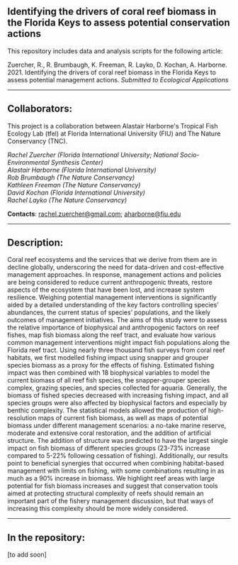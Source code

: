 ## Identifying the drivers of coral reef biomass in the Florida Keys to assess potential conservation actions

This repository includes data and analysis scripts for the following article:

Zuercher, R., R. Brumbaugh, K. Freeman, R. Layko, D. Kochan, A. Harborne. 2021. Identifying the drivers of coral reef biomass in the Florida Keys to assess potential management actions. *Submitted to Ecological Applications*

---
## Collaborators:
This project is a collaboration between Alastair Harborne's Tropical Fish Ecology Lab (tfel) at Florida International University (FIU) and The Nature Conservancy (TNC). 

*Rachel Zuercher (Florida International University; National Socio-Environmental Synthesis Center)*    
*Alastair Harborne (Florida International University)*    
*Rob Brumbaugh (The Nature Conservancy)*    
*Kathleen Freeman (The Nature Conservancy)*    
*David Kochan (Florida International University)*     
*Rachel Layko (The Nature Conservancy)*    

**Contacts**: rachel.zuercher@gmail.com; aharborne@fiu.edu

---
## Description:
Coral reef ecosystems and the services that we derive from them are in decline globally, underscoring the need for data-driven and cost-effective management approaches. In response, management actions and policies are being considered to reduce current anthropogenic threats, restore aspects of the ecosystem that have been lost, and increase system resilience. Weighing potential management interventions is significantly aided by a detailed understanding of the key factors controlling species’ abundances, the current status of species’ populations, and the likely outcomes of management initiatives. The aims of this study were to assess the relative importance of biophysical and anthropogenic factors on reef fishes, map fish biomass along the reef tract, and evaluate how various common management interventions might impact fish populations along the Florida reef tract. Using nearly three thousand fish surveys from coral reef habitats, we first modelled fishing impact using snapper and grouper species biomass as a proxy for the effects of fishing. Estimated fishing impact was then combined with 18 biophysical variables to model the current biomass of all reef fish species, the snapper-grouper species complex, grazing species, and species collected for aquaria. Generally, the biomass of fished species decreased with increasing fishing impact, and all species groups were also affected by biophysical factors and especially by benthic complexity. The statistical models allowed the production of high-resolution maps of current fish biomass, as well as maps of potential biomass under different management scenarios: a no-take marine reserve, moderate and extensive coral restoration, and the addition of artificial structure. The addition of structure was predicted to have the largest single impact on fish biomass of different species groups (23-73% increase compared to 5-22% following cessation of fishing). Additionally, our results point to beneficial synergies that occurred when combining habitat-based management with limits on fishing, with some combinations resulting in as much as a 90% increase in biomass. We highlight reef areas with large potential for fish biomass increases and suggest that conservation tools aimed at protecting structural complexity of reefs should remain an important part of the fishery management discussion, but that ways of increasing this complexity should be more widely considered.

--- 
## In the repository:
[to add soon]
